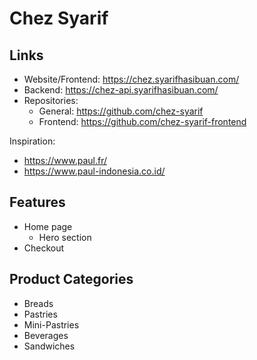 # Chez Syarif

## Links

- Website/Frontend: https://chez.syarifhasibuan.com/
- Backend: https://chez-api.syarifhasibuan.com/
- Repositories:
  - General: https://github.com/chez-syarif
  - Frontend: https://github.com/chez-syarif-frontend

Inspiration:

- https://www.paul.fr/
- https://www.paul-indonesia.co.id/

## Features

- Home page
  - Hero section
- Checkout

## Product Categories

- Breads
- Pastries
- Mini-Pastries
- Beverages
- Sandwiches
